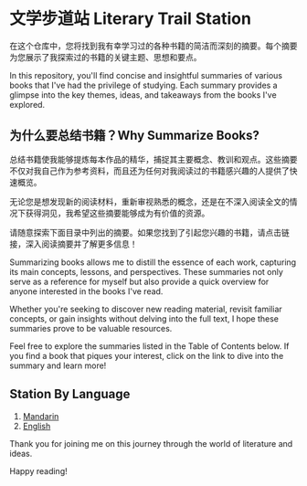 # 文学步道站 Literary Trail Station

在这个仓库中，您将找到我有幸学习过的各种书籍的简洁而深刻的摘要。每个摘要为您展示了我探索过的书籍的关键主题、思想和要点。

In this repository, you'll find concise and insightful summaries of various books that I've had the privilege of studying. Each summary provides a glimpse into the key themes, ideas, and takeaways from the books I've explored.

## 为什么要总结书籍？Why Summarize Books?

总结书籍使我能够提炼每本作品的精华，捕捉其主要概念、教训和观点。这些摘要不仅对我自己作为参考资料，而且还为任何对我阅读过的书籍感兴趣的人提供了快速概览。

无论您是想发现新的阅读材料，重新审视熟悉的概念，还是在不深入阅读全文的情况下获得洞见，我希望这些摘要能够成为有价值的资源。

请随意探索下面目录中列出的摘要。如果您找到了引起您兴趣的书籍，请点击链接，深入阅读摘要并了解更多信息！

Summarizing books allows me to distill the essence of each work, capturing its main concepts, lessons, and perspectives. These summaries not only serve as a reference for myself but also provide a quick overview for anyone interested in the books I've read.

Whether you're seeking to discover new reading material, revisit familiar concepts, or gain insights without delving into the full text, I hope these summaries prove to be valuable resources.

Feel free to explore the summaries listed in the Table of Contents below. If you find a book that piques your interest, click on the link to dive into the summary and learn more!

## Station By Language

1. [Mandarin](ch/README.md)
2. [English](en/README.md)

Thank you for joining me on this journey through the world of literature and ideas.

Happy reading!
